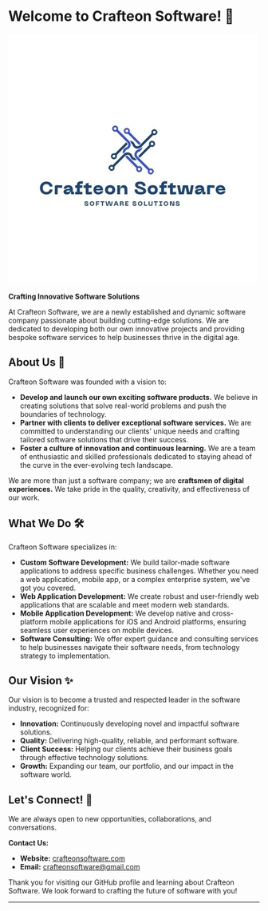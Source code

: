 # Welcome to Crafteon Software! 👋

![Crafteon Software Logo](4.jpg)

**Crafting Innovative Software Solutions**

At Crafteon Software, we are a newly established and dynamic software company passionate about building cutting-edge solutions. We are dedicated to developing both our own innovative projects and providing bespoke software services to help businesses thrive in the digital age.

## About Us 🚀

Crafteon Software was founded with a vision to:

*   **Develop and launch our own exciting software products.** We believe in creating solutions that solve real-world problems and push the boundaries of technology.
*   **Partner with clients to deliver exceptional software services.**  We are committed to understanding our clients' unique needs and crafting tailored software solutions that drive their success.
*   **Foster a culture of innovation and continuous learning.** We are a team of enthusiastic and skilled professionals dedicated to staying ahead of the curve in the ever-evolving tech landscape.

We are more than just a software company; we are **craftsmen of digital experiences.** We take pride in the quality, creativity, and effectiveness of our work.

## What We Do 🛠️

Crafteon Software specializes in:

*   **Custom Software Development:** We build tailor-made software applications to address specific business challenges. Whether you need a web application, mobile app, or a complex enterprise system, we've got you covered.
*   **Web Application Development:** We create robust and user-friendly web applications that are scalable and meet modern web standards.
*   **Mobile Application Development:** We develop native and cross-platform mobile applications for iOS and Android platforms, ensuring seamless user experiences on mobile devices.
*   **Software Consulting:**  We offer expert guidance and consulting services to help businesses navigate their software needs, from technology strategy to implementation.

## Our Vision ✨

Our vision is to become a trusted and respected leader in the software industry, recognized for:

*   **Innovation:**  Continuously developing novel and impactful software solutions.
*   **Quality:** Delivering high-quality, reliable, and performant software.
*   **Client Success:**  Helping our clients achieve their business goals through effective technology solutions.
*   **Growth:** Expanding our team, our portfolio, and our impact in the software world.

## Let's Connect! 🤝

We are always open to new opportunities, collaborations, and conversations.

**Contact Us:**

*   **Website:** [crafteonsoftware.com](https://www.crafteonsoftware.com)
*   **Email:** crafteonsoftware@gmail.com

Thank you for visiting our GitHub profile and learning about Crafteon Software. We look forward to crafting the future of software with you!

---